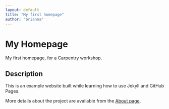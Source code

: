 ```yaml
---
layout: default
title: "My first homepage"
author: "brianna"
---
```



# My Homepage
My first homepage, for a Carpentry workshop. 

## Description
This is an example website built while learning how to use Jekyll and GitHub Pages.

More details about the project are available from the [About page](about).



